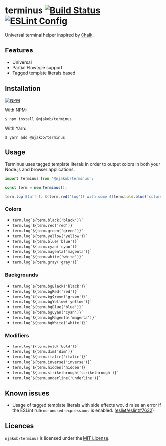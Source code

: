 
# terminus [![Build Status][build-status-image]][travis] [![ESLint Config][eslint-config-image]][eslint-config]

Universal terminal helper inspired by [Chalk][chalk].

## Features

* Universal
* Partial Flowtype support
* Tagged template literals based

## Installation

[![NPM][npm-install-image]][npm]

With NPM:

```
$ npm install @njakob/terminus
```

With Yarn:

```
$ yarn add @njakob/terminus
```

## Usage

Terminus uses tagged template literals in order to output colors in both your Node.js and browser applications.

```js
import Terminus from '@njakob/terminus';

const term = new Terminus();

term.log`Stuff to ${term.red('log')} with some ${term.bold.blue('colors')}`;
```

### Colors

* `` term.log`${term.black('black')}` ``
* `` term.log`${term.red('red')}` ``
* `` term.log`${term.green('green')}` ``
* `` term.log`${term.yellow('yellow')}` ``
* `` term.log`${term.blue('blue')}` ``
* `` term.log`${term.cyan('cyan')}` ``
* `` term.log`${term.magenta('magenta')}` ``
* `` term.log`${term.white('white')}` ``
* `` term.log`${term.gray('gray')}` ``

### Backgrounds

* `` term.log`${term.bgBlack('black')}` ``
* `` term.log`${term.bgRed('red')}` ``
* `` term.log`${term.bgGreen('green')}` ``
* `` term.log`${term.bgYellow('yellow')}` ``
* `` term.log`${term.bgBlue('blue')}` ``
* `` term.log`${term.bgCyan('cyan')}` ``
* `` term.log`${term.bgMagenta('magenta')}` ``
* `` term.log`${term.bgWhite('white')}` ``

### Modifiers

* `` term.log`${term.bold('bold')}` ``
* `` term.log`${term.dim('dim')}` ``
* `` term.log`${term.italic('italic')}` ``
* `` term.log`${term.inverse('inverse')}` ``
* `` term.log`${term.hidden('hidden')}` ``
* `` term.log`${term.strikethrough('strikethrough')}` ``
* `` term.log`${term.underline('underline')}` ``

## Known issues

* Usage of tagged template literals with side effects would raise an error if the ESLint rule `no-unused-expressions` is enabled. ([eslint/eslint#7632](https://github.com/eslint/eslint/issues/7632))

## Licences

`njakob/terminus` is licensed under the [MIT License][licence].

[licence]: LICENSE
[chalk]: https://github.com/chalk/chalk
[eslint-config]: https://github.com/njakob/eslint-config
[npm]: https://nodei.co/npm/@njakob/terminus
[travis]: https://travis-ci.org/njakob/terminus
[npm-install-image]: https://nodei.co/npm/@njakob/terminus.png?downloads=true
[npm-status-image]: https://img.shields.io/npm/v/@njakob/terminus.svg
[build-status-image]: https://travis-ci.org/njakob/terminus.svg?branch=master
[eslint-config-image]: https://img.shields.io/badge/eslint_config-njakob-463fd4.svg
